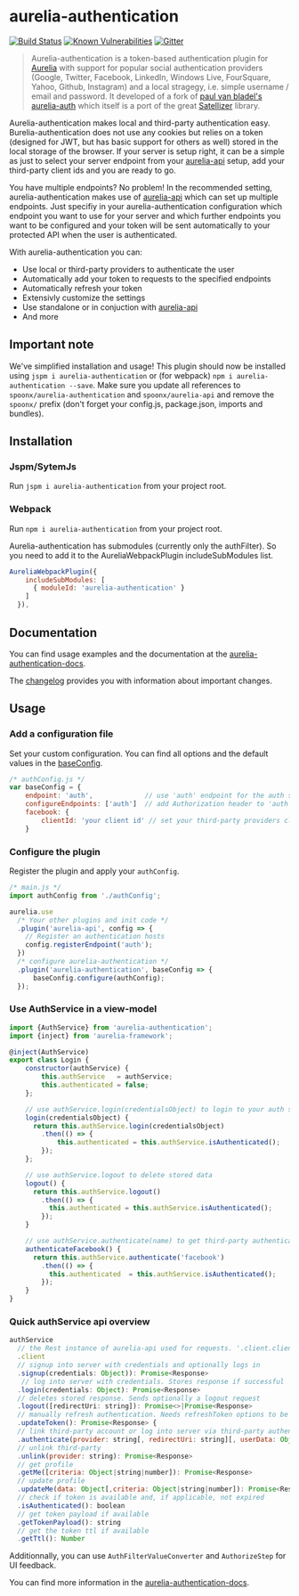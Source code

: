 # aurelia-authentication

[![Build Status](https://travis-ci.org/SpoonX/aurelia-authentication.svg)](https://travis-ci.org/SpoonX/aurelia-authentication)
[![Known Vulnerabilities](https://snyk.io/test/npm/name/badge.svg)](https://snyk.io/test/npm/aurelia-authentication)
[![Gitter](https://img.shields.io/gitter/room/nwjs/nw.js.svg?maxAge=2592000?style=plastic)](https://gitter.im/SpoonX/Dev)

> Aurelia-authentication is a token-based authentication plugin for [Aurelia](http://aurelia.io/) with support for popular social authentication providers (Google, Twitter, Facebook, LinkedIn, Windows Live, FourSquare, Yahoo, Github, Instagram) and a local stragegy, i.e. simple username / email and password. It developed of a fork of [paul van bladel's aurelia-auth](https://github.com/paulvanbladel/aurelia-auth/) which itself is a port of the great [Satellizer](https://github.com/sahat/satellizer/) library.

Aurelia-authentication makes local and third-party authentication easy. Burelia-authentication does not use any cookies but relies on a token (designed for JWT, but has basic support for others as well) stored in the local storage of the browser. If your server is setup right, it can be a simple as just to select your server endpoint from your [aurelia-api](https://github.com/SpoonX/aurelia-api) setup, add your third-party client ids and you are ready to go.

You have multiple endpoints? No problem! In the recommended setting,  aurelia-authentication makes use of [aurelia-api](https://github.com/SpoonX/aurelia-api) which can set up multiple endpoints. Just specifiy in your aurelia-authentication configuration which endpoint you want to use for your server and which further endpoints you want to be configured and your token will be sent automatically to your protected API when the user is authenticated.

With aurelia-authentication you can:

* Use local or third-party providers to authenticate the user
* Automatically add your token to requests to the specified endpoints
* Automatically refresh your token
* Extensivly customize the settings
* Use standalone or in conjuction with [aurelia-api](https://github.com/SpoonX/aurelia-api)
* And more

## Important note

We've simplified installation and usage! This plugin should now be installed using `jspm i aurelia-authentication` or (for webpack) `npm i aurelia-authentication --save`. Make sure you update all references to `spoonx/aurelia-authentication` and `spoonx/aurelia-api` and remove the `spoonx/` prefix (don't forget your config.js, package.json, imports and bundles).

## Installation

### Jspm/SytemJs

Run `jspm i aurelia-authentication` from your project root.

### Webpack

Run `npm i aurelia-authentication` from your project root.

Aurelia-authentication has submodules (currently only the authFilter). So you need to add it to the AureliaWebpackPlugin includeSubModules list.

```js
AureliaWebpackPlugin({
    includeSubModules: [
      { moduleId: 'aurelia-authentication' }
    ]
  }),
```

## Documentation

You can find usage examples and the documentation at the [aurelia-authentication-docs](http://aurelia-authentication.spoonx.org/).

The [changelog](doc/changelog.md) provides you with information about important changes.

## Usage

### Add a configuration file

Set your custom configuration. You can find all options and the default values in the [baseConfig](http://aurelia-authentication.spoonx.org/baseConfig).

```js
/* authConfig.js */
var baseConfig = {
    endpoint: 'auth',             // use 'auth' endpoint for the auth server
    configureEndpoints: ['auth']  // add Authorization header to 'auth' endpoint
    facebook: {
        clientId: 'your client id' // set your third-party providers client ids
    }
```

### Configure the plugin

Register the plugin and apply your `authConfig`.

```js
/* main.js */
import authConfig from './authConfig';

aurelia.use
  /* Your other plugins and init code */
  .plugin('aurelia-api', config => {
    // Register an authentication hosts
    config.registerEndpoint('auth');
  })
  /* configure aurelia-authentication */
  .plugin('aurelia-authentication', baseConfig => {
      baseConfig.configure(authConfig);
  });
```

### Use AuthService in a view-model

```js
import {AuthService} from 'aurelia-authentication';
import {inject} from 'aurelia-framework';

@inject(AuthService)
export class Login {
    constructor(authService) {
        this.authService   = authService;
        this.authenticated = false;
    };

    // use authService.login(credentialsObject) to login to your auth server
    login(credentialsObject) {
      return this.authService.login(credentialsObject)
        .then(() => {
            this.authenticated = this.authService.isAuthenticated();
        });
    };

    // use authService.logout to delete stored data
    logout() {
      return this.authService.logout()
        .then(() => {
          this.authenticated = this.authService.isAuthenticated();
        });
    }

    // use authService.authenticate(name) to get third-party authentication
    authenticateFacebook() {
      return this.authService.authenticate('facebook')
        .then(() => {
          this.authenticated  = this.authService.isAuthenticated();
        });
    }
}
```

### Quick authService api overview

```js
authService
  // the Rest instance of aurelia-api used for requests. '.client.client' is the used httpClient instance (from aurelia-fetch-client)
  .client
  // signup into server with credentials and optionally logs in
  .signup(credentials: Object)): Promise<Response>
   // log into server with credentials. Stores response if successful
  .login(credentials: Object): Promise<Response>
  // deletes stored response. Sends optionally a logout request
  .logout([redirectUri: string]): Promise<>|Promise<Response>
  // manually refresh authentication. Needs refreshToken options to be configured
  .updateToken(): Promise<Response> {
  // link third-party account or log into server via third-party authentication. Stores response if successful
  .authenticate(provider: string[, redirectUri: string][, userData: Object]): Promise<Response>
  // unlink third-party
  .unlink(provider: string): Promise<Response>
  // get profile
  .getMe([criteria: Object|string|number]): Promise<Response>
  // update profile
  .updateMe(data: Object[,criteria: Object|string|number]): Promise<Response>
  // check if token is available and, if applicable, not expired
  .isAuthenticated(): boolean
  // get token payload if available
  .getTokenPayload(): string
  // get the token ttl if available
  .getTtl(): Number
```

Additionnally, you can use `AuthFilterValueConverter` and `AuthorizeStep` for UI feedback.

You can find more information in the [aurelia-authentication-docs](http://aurelia-authentication.spoonx.org/).
